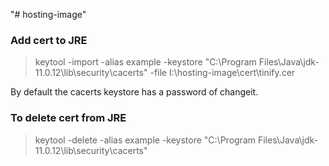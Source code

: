"# hosting-image" 



### Add cert to JRE  

>keytool -import -alias example -keystore "C:\Program Files\Java\jdk-11.0.12\lib\security\cacerts" -file I:\hosting-image\cert\tinify.cer

By default the cacerts keystore has a password of changeit.  

### To delete cert from JRE

>keytool -delete -alias example -keystore "C:\Program Files\Java\jdk-11.0.12\lib\security\cacerts"